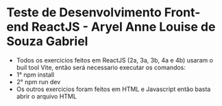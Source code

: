 # Teste de Desenvolvimento Front-end ReactJS - Aryel Anne Louise de Souza Gabriel
- Todos os exercicios feitos em ReactJS (2a, 3a, 3b, 4a e 4b) usaram o buil tool Vite, então será necessario executar os comandos:
- 1° npm install
- 2° npm run dev
- Os outros exercicios foram feitos em HTML e Javascript então basta abrir o arquivo HTML
